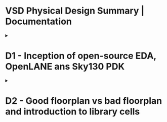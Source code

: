 # VSD Physical Design Summary | Documentation
<details><summary> <h1> D1 - Inception of open-source EDA, OpenLANE ans Sky130 PDK </summary><p>

<details><summary> <h1> D1_SK1 - How to talk to computers </summary><p>


<details><summary> <h2> :book: L1 - Introduction to QFN-48 Package, chips, pads, core, die and IPs</summary><p>		
The QFN-48 Package with a chip in the center is shown below. Connections are made to the boundaries of the chip through wirebonds.
		
![QN-48 Package with chip](https://user-images.githubusercontent.com/57150778/218431254-de324341-4bf1-43e9-97b5-6472ea4ce357.png)

Contents of a chip : 

i) Pads : These cells act as interfaces for signals travelling in and out of the chip.
ii) Core : This is where all the digital logic is placed.
iii) Die : It is the size of the entire chip; manufactured on Si wafer. 


![image](https://user-images.githubusercontent.com/57150778/218431961-da71e90b-a5a7-4345-aa84-be8762b517bd.png)

The two kinds of blocks on an SoC are Macros and IPs (Intellectual Properties). Macros are completely digital logic, while IP are blocks that need some level of intelligence to build.

</p>
</details>

<details><summary> <h2> :book: L2 - Introduction to RISC-V</summary><p>

### RISC-V Instruction Set Architecture (ISA)
It is the language of the computer. For a C-program to run on the hardware, the C-program is first compiled in its assembly language program. This assembly language program is converted to machine language program, (binary) which is basically electronic signals (0s and 1s) which are understood by the hardware of the computer. 

A hardware description language (HDL) is needed to replicate the Instruction Set Architecture using some RTL. HDL is the interface present between RISC-V architecture and the layout. 

![image](https://user-images.githubusercontent.com/57150778/218434578-debae85b-4371-4700-8541-730d258c081d.png)
</p>
</details>

<details><summary> <h2> :book: L3 - From Software Applications to Hardware </summary><p>	

Applications or software in our devices are implemented in the hardware chips, as described below:


Applications or software in out laptops / mobile phones are implemented in the hardware chips, like shown. 

System Software converts the application program into binary language. There are various layers of a system software.
The major components of a system software are:

1) OS: 
It handles IO operation, allocates memories. Majorly, it converts the application software to assembly language program and finally to binary language program so that it is understood by the hardware.
The outputs of the operating system are small functions in C/C++ or Java. These are input to the compiler.
		
2) Compiler : 
It converts the application software in C, C++ or Java into instructions (*.exe file),  the syntax of which depends on the type of hardware. For ex: If the hardware belongs to intel-X86, the instructions belong to X86; etc. 
		
3) Assembler:
An assembler takes in instructions and converts it into respective machine language program (Binary numbers: 1s and 0s). This binary language is fed to the hardware and accordingly, the hardware generates the output. 

![image](https://user-images.githubusercontent.com/57150778/218435817-f64b1f72-dc22-4d6e-abd6-749e1872040d.png)
</p>
</details>

</p>
</details>


<details><summary> <h1> D1-SK2 SoC design and OpenLANE  </summary><p>

<details><summary> <h2> :book: L1 - Intro to all components of open-source digital asic design  </summary><p>	

Digital ASIC design requires:

1) HDL : RTL of the function we want to implement including the RTL of all used Ips
2) CAD Tools used for electronic Design Automation (EDA)
3) Process Design Kits (PDK)

![image](https://user-images.githubusercontent.com/57150778/218443990-93629905-0fd2-46af-a6c7-cf76523a4cbd.png)


<h3> PDK </h3>

PDK acts as an interface between fabrication companies and designers. Earlier, design if an IC wad closely twined with process design kits owned by companies like TI. The need for separating design from fabrication technology led to creation of open-source PDKs (Processs Design Kits).

PDK is a collection of files for modelling the fabrication process for EDA tools. It consists of:
1) Process Design Rules - LVS, DRC checks
2) Device Models
3) Digital Standard Cell Libraries,
etc

Skywater 130nm open-pdk was introduced by Google and skywater, enabling complete ASIC design process to be open-source. 

Sky-130 nm tech node, despite being old; is still in use because of two main reasons:
1) Several applications don't need faster, advanced nodes. 130nm process has good enough performance to fit such applications. A pipelined version of RV32i CPU can achieve GHz clock. 
2) 130nm fabrication process is cheaper compared to advanced nodes.

</p>
</details>

<details><summary> <h2> :book: L2 - Simplified RTL-GDS Flow  </summary><p>

Major Implementation Steps in ASIC design flow are:
* Synthesis
* Floor/Power Planning
* Placement
* Clock Tree SYnthesis
* Routing
* Sign Off

The event of producing final layout is called "Tapeout".
![image](https://user-images.githubusercontent.com/57150778/218445851-b6ac990e-6b20-444f-9d43-2164cd7ab79a.png)

<details><summary><h3> Synthesis </h3></summary><p>

Design has to be translated into circuits having components from standard cell libraries (SCL).
The resultant circuit is a gate level netlist. It is functionally equivalent to the RTL.

![image](https://user-images.githubusercontent.com/57150778/218446318-07d5a251-0fbb-441b-b0c9-ab6d3353850b.png)

Standard Cells have a regular layout; typically all the same height with varying widths. It is an integer multiple of units called the "site width".
Each cell comes with different models or views utilized by different tools:

	1) Liberty view : electrical models like delay, power model
	2) HDL behavioral models for the cells
	3) SPICE or CDL view
	4) Layout View:
		i. GSDII (detailed View)
		ii. LEF View (abstract view)
        
![image](https://user-images.githubusercontent.com/57150778/218446473-f6b09bdd-dd3c-44ed-8125-99ee1ddeb7cb.png)
</p>
</details>

<details><summary><h3> Floor & Power Planning </h3></summary><p>

Floor and Power planning mean different things based on whether we are implementing a single component of the design (Macro) or the whole chip.
The objective is to plan the silicon area and create a robust Power Distribution Network to power the circuits.

<h4> Floorplanning </h4>

Chip Floor-Planning : The chip die is partitioned between different blocks and IO Pads are placed.

Macro Floor Planning : Macro dimensions, pin location and rows are defined. 

<h4> Power Planning </h4>

The power delivery network is constructed. The chip is powered by multiple VDD and Ground Pins. The power pins are connected to all components through rings and vertical and horizontal straps. Such parallel structures are meant to reduce the resistance and thus the IR drop; also the electromigration. Typically, the PDN used upper layers as they are thicker than lower metal layers.

![image](https://user-images.githubusercontent.com/57150778/218448464-1f20e51a-648b-4433-b8c2-a57de4fe4fe9.png)

</p>
</details>

<details><summary><h3> Placement  </h3></summary><p>

For macros we place std cells into rows, aligned with sites. Connected cells should be placed close to each other to reduce interconnect delays and to enable successful routing. 

![image](https://user-images.githubusercontent.com/57150778/218447701-c0d632c5-c5ff-4046-ad2e-c79d71d8c066.png)

Typically placement is done in 2 steps:

1) Global Placement : Finding optimal position for all cells. These positions are not necessarily legal.
2) Detailed Placement: The placement from global placement is minimally altered to be legal.
    
![image](https://user-images.githubusercontent.com/57150778/218447934-5bbc9237-41a2-457b-863d-88c51ac8ac75.png)

</p>
</details>

<details><summary><h3> Clock Tree Synthesis  </h3></summary><p>

Clock tree routing needs to be done before signal routing by creating a cock distribution network.
The goal is to deliver clock to all sequential cells while minimizing skew. This is typically implemented using an H-tree, X-tree or a fishbone structure.

![image](https://user-images.githubusercontent.com/57150778/218449271-6966e5c4-8bcd-446f-a6b6-48e5daf75597.png)

</p>
</details>

<details><summary><h3> Signal Routing  </h3></summary><p>

For each metal layer, the PDK defines:
	
i. Thickness
ii. Pitch
iii. Tracks
iv. Min width
v. Vias

![image](https://user-images.githubusercontent.com/57150778/218451009-82be9d51-83c5-4ed7-b309-04505eed0f63.png)


Most routers are grid routers, i.e., they create routes over existing tracks. Since the routing grid can be huge, the signal routing is done in two setps:

* Global Routing : Routing guides are generated.
* Detailed Routing : Routing guides are used to create actual wires. 

</p>
</details>

<details><summary><h3> Sign-Off  </h3></summary><p>

Signoff involves-

* Physical verifications:
    - Design Rule Checking (DRC) : To check that all design rules are satisfied.
    - Layout Versus Schematic Checks (LVS) : To ensure that layout is functionally equivalent to gate netlist.
* Timing Verification:
    - Static Timing Analysis (STA) : To make sure that all timing constraints are met and circuit will run at designated frequency.

</p>
</details>

</p>
</details>

<details><summary><h2> 📖 L3 - OpenLANE & Strive Chiplets  </h2></summary><p>

Using open source EDA tools presents a set of potential problems such as tool qualification, calibration, or missing tools for certain intermediate steps.
OpenLANE encounters this problem by presenting an Open-Source Flow for a True Open Source Tape-out experiment. 

An example of open everything SoCs is striV3. It makes use of open pdk, EDA tools as well as RTL. 

![image](https://user-images.githubusercontent.com/57150778/218457206-f20b49b0-c61e-474c-b614-d288fee14021.png)

Its SoC are present in various versions as described below:
	
![image](https://user-images.githubusercontent.com/57150778/218457450-010732c8-3932-4bc8-ba44-c1980f2af094.png)

	
The main objective of an open source EDA FLow is to produce a clean GDSII with no human intervention. This implies:

* No LVS Violations
* No DRC Violations
* No Timing Violations

OpenLANE presents a containersed set of tools that are containerized to function out of the box. It has two modes of operation:

* Autonomous
* Interactive
	
It can also be used for finding the best set of flow configurations for a particular design.
	
</p>
</details>

<details><summary><h2> 📖 L4 - Introduction to OpenLANE detailed ASIC Design Flow </h2></summary><p>

OpenLANE ASIC Flow : 
![OpenLANE ASIC Flow](https://user-images.githubusercontent.com/57150778/218458792-20a4b5e4-7e34-4f43-b772-46b8921b07e8.png)


<h3> RTL Synthesis </h3>
	
RTL is fed to yosys using design constraints. Yosys translates the RTL into a logic circuit using generic components.
This circuit is optimised and mapped into a standard cell library using abc. ABC has to be guided using abc scripts.
OpenLANE comes with various abc scripts referred to as "synthesis strategies". The strategies target the best area or could target the best timing, etc.

<h3> Synthesis Exploration (Utility) </h3>
	
Used to generate reports that show how the design delay and area is affected by the synthesis strategy (S1, S2, …S8). Based on this, we can pick the best strategy to continue with. 

![image](https://user-images.githubusercontent.com/57150778/218459424-8bcb6fbc-f96f-4aeb-9118-1c6949088772.png)


<h3> Design Exploration (Utility) </h3>
	
Used to sweep design configurations (>16). It generates a report as shown below that has more than 35 design metrics. Also shows the number of violations generated after generating the final layout. 
This is useful to find the best configuration for openLANE for any given design. Thus it is recommended to explore the design first and then used the obtained best configuration for this design going forward.
Ex : Exploration to find a configuration that gets a clean layout.


![image](https://user-images.githubusercontent.com/57150778/218459824-daa5b467-466a-4a04-b979-380a829ddabb.png)


<h3> Design For Testing </h3>

After synthesis we can insert a testing structure is we want our design to be ready for testing after fabrication. We can insert a scan chain using open src project Fault. It can perform:

* Scan insertion
* Automatic test Pattern Generation (ATPG)
* Test Patterns COmpaction
* Fault Coverage
* Fault Simulation

![image](https://user-images.githubusercontent.com/57150778/218460233-ea5be554-235f-4896-a62f-8c5eadfe271e.png)

	
<h3> Physical Implementation </h3>
	
It is also called automated PnR (Place and Route). It has several steps performed by the OpenROAD App.
* Floor/Power Planning
* End Decoupling Capacitors and Tap cell insertion
* Placement : Global and Detailed
* Post placement Optimization
* Clock Tree Synthesis (CTS)
* Routing : Global and Detailed
	

<h3> Logic Equivalence Checking | by Yosys </h3>
	
Every time a netlist is modified by CTS, post route optimization, etc; it must be checked for funtionality against the gate level netlist post synthesis.
	
	
<h3> Dealing with Antenna Rules Violation </h3>
	
A fabricated metal wire connected to transistor gates acts as an antenna. Charge can accumulate on it and can damage transistor gate during fabrication. To address this, the length of the wires must be limited. This is ensured by the router. However, if the router fails, there are two solutions : 
	
1) Bridging : Attatchign a higher intermediary layer
	
![image](https://user-images.githubusercontent.com/57150778/218462046-f78a338a-1eaa-4665-a191-db4a44164f75.png)

2) Adding Antenna diode cell to leak away charges
	
![image](https://user-images.githubusercontent.com/57150778/218462377-3f6ff250-d9b5-4a6f-a049-90d9e3087740.png)

As a preventative approach, OpenLANE adds a fake antenna diode next to all cells after placement. Antenna checks are done post routing (Magic). Finally, the fake antenna cells next to violating instance pins are replaced with real antenna cells from the SCL. 
	
![image](https://user-images.githubusercontent.com/57150778/218463312-fac9b846-9c9b-4b80-b792-aa142479170d.png)

	
<h3> SignOff </h3>
	
SignOff involves STA, DRC and LVS checks.

Timing Signoff is done by performing RC extraction to generate spef file. Then, STA is done using OpenSTA to generate timing reports.

![image](https://user-images.githubusercontent.com/57150778/218463959-af2c8a36-c684-441a-a90f-3732bdea81f7.png)
	
	
DRC is perfomed in magic. LVS checks are performed in Netgen and Magic.
	
	
	
</p>
</details>

</p>
</details>


<details><summary><h1> D1-SK3 - Get familiar to open-source EDA tools  </h1></summary><p>
<details><summary><h2> :computer: L1 - OpenLANE Directory structure in detail </h2></summary><p>

Working dir : 

![image](https://user-images.githubusercontent.com/57150778/218501720-dd6a2e5e-a965-4620-9926-41837ffa2314.png)



![image](https://user-images.githubusercontent.com/57150778/218501794-855f4a1a-8866-45c4-a727-b34393be8e32.png)

skywater-pdk : has all pdk related files - tech lef, tech files, std cell lefs, etc; made to work with commercial EDA tools.

open_pdks : It has a set of scripts and files to convert foundry level pdk to be compatible with open source EDA tools. 

sky130A : PDK variant made compatible to open source environment.

![image](https://user-images.githubusercontent.com/57150778/218515570-11530b38-b588-4e60-b6b2-dffaff619760.png)
![image](https://user-images.githubusercontent.com/57150778/218516877-6ee3ceca-89c2-46ed-a33d-b41e87738373.png)

Similarly, std cell lef and tech lef are present in:
![image](https://user-images.githubusercontent.com/57150778/218518481-aa224e8e-87b5-4314-b380-c63ea0cd0030.png)

work dir : 

![image](https://user-images.githubusercontent.com/57150778/218501861-fd5e6c65-e2e6-4640-a747-548ca08ab4ad.png)

	
</p>
</details>


<details><summary><h2> :computer: L2 - Design Preparation Step </h2></summary><p>

In the work directory openlane/designs many designs are present. The current design is picorv32A.

![image](https://user-images.githubusercontent.com/57150778/218528721-fa5f883b-28a3-473f-b5f2-622ed2cb680b.png)

The src directory consists of rtl netlist for the design and sdc file.

![image](https://user-images.githubusercontent.com/57150778/218530365-66ba4807-0614-4d84-a3f9-e9e933aaf039.png)

sdc file contents : The target clock period for the design is 20ns (50 MHz)

![image](https://user-images.githubusercontent.com/57150778/218530684-10c8bc4b-30d7-4cd8-aca2-e1a3443c5e6b.png)

config.tcl overrides default switches of openlane flow:

![image](https://user-images.githubusercontent.com/57150778/218531097-d94e1a30-582b-4d74-97a2-08fa649b5057.png)

The settings in sky130_fd_sc_hd_config.tcl override the switches in config.tcl such that the final clock period setting is 24.73 ns.

![image](https://user-images.githubusercontent.com/57150778/218532159-617bc5b9-b0ae-4d4f-abb0-4379174b4794.png)

<h3> Design Preparation </h3>

![image](https://user-images.githubusercontent.com/57150778/218534533-54cef366-b7c2-40c7-b29b-36aba797a1b6.png)



</p>
</details>

<details><summary><h2> :computer: L3 - Review Files After Design prep and run synthesis </h2></summary><p>

All the input lefs are merged into one file using mergeLef.py. The resultant merged.lef is present in:

![image](https://user-images.githubusercontent.com/57150778/218534885-4e97a7f0-2e91-4764-bd95-edf3c1c6598c.png)

The output config file containing all the switches applied is also present in the runs/<timestamp> directory:

![image](https://user-images.githubusercontent.com/57150778/218542857-2fa831d4-a522-4ce9-806a-bd3d69254825.png)

The cmds.tcl file contains commands run in the tool:

![image](https://user-images.githubusercontent.com/57150778/218542959-c8e43e54-dc2e-45dc-93eb-7b072804d136.png)

<h3> run_synthesis </h3>

![image](https://user-images.githubusercontent.com/57150778/218543049-b500a557-f3ab-4f73-95b6-889bf1d8683a.png)


</p>
</details>

<details><summary><h2> :computer: L5 - Steps to characterize synthesis results </h2></summary><p>

The resultant synthesized gate netlist and the mapped lef file are present in the runs/13-02_17-46/results/synthesis dir:

![image](https://user-images.githubusercontent.com/57150778/218543575-095518b9-93f4-486f-a4f1-3cdb521a2629.png)

synthesized netlist : 

![image](https://user-images.githubusercontent.com/57150778/218545405-7d262cca-6de3-40a5-a1bf-56dddc506b11.png)

The cell stats and timing reports can be seen in runs/13-02_17-46/reports/synthesis dir:

![image](https://user-images.githubusercontent.com/57150778/218543757-0cccd44a-87d6-4498-8e21-0459ef4e4972.png)

The cell stats are present in 1-yosys_4.stat.rpt

![image](https://user-images.githubusercontent.com/57150778/218545105-b2333545-b793-4a99-8bd0-ebd0dfe6d727.png)

The timing status post synthesis can be seen in 2-opensta.timing.rpt.The worst paths are reported in a descending order or negative slack.

![image](https://user-images.githubusercontent.com/57150778/218545476-02550855-cb17-49c5-8453-defd056edcc3.png)

Since the timing is violated for setup, synthesis is performed again by increasing target clock_period to 50. 

![image](https://user-images.githubusercontent.com/57150778/219638404-ac9b9929-67cf-474d-bca1-97c1eaefd3ba.png)

The new timing rpt for max path is shown below:

![image](https://user-images.githubusercontent.com/57150778/219643149-17393532-7176-4162-a0dc-db67b7ac4d7a.png)

New cell stats : 
	
![image](https://user-images.githubusercontent.com/57150778/219644413-f7518fe5-0bbc-4d82-8596-cdbc410b2c64.png)

area : 
	
![image](https://user-images.githubusercontent.com/57150778/219644786-a94a7a70-7d5e-494c-9813-e4b75ee65696.png)
	
	
</p>
</details>

</p>
</details>

</p>
</details>

<details><summary><h1>D2 - Good floorplan vs bad floorplan and introduction to library cells</h1></summary><p>

<details><summary><h1> D2-SK1 - Chip Floor planning Considerations </h1></summary><p>

<details><summary><h2> :book: L1 - Utilization Factor and Aspect Ratio </h1></summary><p>

1) Define width and height of core and die:
First step of physical design flow is to define the width and height of the core and the die.

<img src="https://user-images.githubusercontent.com/57150778/219647019-f9e03b89-7916-480d-ba27-91d2f7481272.png" width="450">

Consider a basic netlist as shown : 
	
<img src="https://user-images.githubusercontent.com/57150778/219647202-c0c18d24-fc05-41d8-ac63-b5f48e52720d.png" width="350">
			
We use the physical dimensions of the std cells to calculate the total area occupied by the netlist on the silicon wafer.  For ex : min area occupied by the current netlist:
	
<img src="https://user-images.githubusercontent.com/57150778/219647401-6835ae82-95f9-4528-b556-554751e79702.png" width="250">

Consider a silicon wafer with many dies. A die is a small semiconductor material specimen on which the fundamental circuit is fabricated. The die contains the core on which all digital logic is placed.

<img src="https://user-images.githubusercontent.com/57150778/219648341-878d6791-d2fd-4df3-b93f-7cd9e0a38c8e.png" width="350">
	
Suppose we select the core area such that the netlist occupied the core completely (100% utilization).

<img src="https://user-images.githubusercontent.com/57150778/219648277-902d44c8-1d27-4dab-81af-2cba7bc5df83.png" width="200">
		
Utilization Factor = (Area occupied by the netlist) / (Total area of the core)
		
In this case, the utilization factor = 1.
Practically, we go for 50-60% utilization. U.F. = 0.5-0.6. The remaining area is left for optimization, placing additional cells, etc.
		
Aspect ratio = Height / Width
				
In this case, aspect ratio = 1, implying that the chip is a square shape.


</p>
</details>

<details><summary><h2> :book: L2 - Concept of Pre-placed cells </h1></summary><p>

1) Defining Locations of Pre Places Cells
	
	a. What are pre placed cells?
		Consider some combinational logic cloud that translates to a large number of gates (50K-100K).
		We need not implement this as a part of the main circuitry. We can implement is separately; or even granularize the circuit itself (dividing the 100K gates into two blocks each of 50K gates).

<img src="https://user-images.githubusercontent.com/57150778/219649097-e6fea8df-ed5d-4061-8d1c-7670c018b5e8.png" width="500">

<img src="https://user-images.githubusercontent.com/57150778/219649178-a151fe8e-eefb-48fa-b1c9-cfdac5d76c7e.png" width="300">

We can now implement both these blocks independently. The IO pins are extended to the boundary and then we can Blackbox the two modules such that the internal circuitry is no longer visible.

<img src="https://user-images.githubusercontent.com/57150778/219650594-e6f49c3e-2488-4622-a718-a1e431ba2b3e.png" width="450">

<img src="https://user-images.githubusercontent.com/57150778/219650718-4dc8e988-cd29-4abf-a2b8-b1f04ab8f375.png" width="400">
	
These blocks when implemented separately, can be re-used in the top-level netlist multiple times.
			
Similarly IPs like memory, clock gating cell, comparator, mux, etc are available which can be implemented once and instantiated multiple times onto the netlist. 
These cells are placed onto the chip and their placement is fixed before the actual placement of std cells. Thus these are referred to as Pre-Placed Cells.
			 
b. Defining placement of Pre-Placed Cells:
	
We look at the placement of IO pins for the entire block and the interaction of the blocks with the remaining core logic to decide where to fix the position of the pre-placed cells.

<img src="https://user-images.githubusercontent.com/57150778/219650924-803af858-2216-49ff-bc4c-37a932de81f8.png" width="500">


</p>
</details>

<details><summary><h2> :book: L3 - De-coupling Capacitors </h1></summary><p>

Once the positions of pre-placed cells are fixed, we need to surround them with decoupling capacitance.
	
<h3>Need for decaps </h3>
	
When a logic cell switches, suppose it goes from 0 ->1, its internal capacitors need to be charged to represent logic 1. And this charge is provided by the supply voltage. Thus the VDD supply needs to supply the charge to all cells switching from logic 0 to logic 1.
Similarly, the VSS is responsible to handle all the discharge current for cells switching from logic 1 to logic 0.
But since there is a voltage drop across the power grid, the voltage that appears at std cells is lower (0.7 or 0.8 volts, say). Thus the internal capacitances cannot be charged to more than 0.8 volts. In order for this 0.8 volts to be detected as logic 1, it should be within the noise margin range of output logic. 

<img src="https://user-images.githubusercontent.com/57150778/219651832-0103ae31-05b1-47a3-a12d-a090d4a6809d.png" width="500">

<h3> Noise Margin </h3>
For any signal to be detected as logic 1, it needs to lie between Vih and Voh range, and so on….
		
Vil to Vih is undefined region as a signal appearing in this range can convert to any logic level. This is an issue due to a large physical distance from the main power supply to the std cells under consideration.

![image](https://user-images.githubusercontent.com/57150778/219652078-4c26d6fd-b871-4697-8478-180cdc2facd0.png)

Decoupling Capacitors:
	These are huge capacitors which are completely charged to the power supply. When the circuit switched, it can get the required current from the decoupling capacitor, since these are placed physically close to the logic circuitry and help to decouple the logic from power supply. 
	The decaps replenish the charge when surrounding cells are not switching. 

<img src="https://user-images.githubusercontent.com/57150778/219652229-524d13b7-cabd-4401-896f-adddfc64c9f3.png" width="500">

Pre placed cells are thus surrounded by decaps.

<img src="https://user-images.githubusercontent.com/57150778/219652318-9326b451-4053-4d71-b159-88c2266041d1.png" width="400">

	
</p>
</details>

	
<details><summary><h2> :book: L4 - Power Planning </h1></summary><p>

Decaps take care of local communication. For global communication, we need power planning. Suppose a macro o/p (16 bit bus) is input to another macro, where it is inverted. The goal is to ensure that the shape of the signal is maintained from the driver to the receiver.
	
<img src="https://user-images.githubusercontent.com/57150778/219652942-5fa64e7c-8819-49d2-9609-fcfa5e504d66.png" width="600">

	
All power lines are tapped to VDD and all ground lines are tapped to ground. Since we can't have many decaps placed all over the chip, the power supply needs to supply the power to retain the signal shape from driver to receiver. The power supply is distance from the signal line so there is possibility of <b>voltage drop</b>. Assuming the signal to be a 16 bit bus being inverted. Initially, each bit of the line is a capacitor charged to VDD or discharged to ground. When all VDD caps discharge to 0 and all caps at 0 charge to VDD; since we have a single ground line for all bits, we observe a bump in the voltage. If this bump voltage exceeds the noise margin, it may lead to undefined state. This phenomena is called <b>ground bounce</b>.
	
<img src="https://user-images.githubusercontent.com/57150778/219652991-ea961534-9516-4738-8dc1-f945c0fe6f2a.png" width=500>

	
Similarly when many caps charge at the same time through the same line, we may observe a voltage droop. This can also lead to an undefined state if it goes lower than noise margin. 
	
<img src="https://user-images.githubusercontent.com/57150778/219653122-47a28e6d-6644-40a7-9402-ac42adc4ea6e.png" width="500">

	
Both these problems arise since the power supply comes from only one point. This can be solved by having multiple power supplies to provide charging current and multiple ground lines to drain discharging current. This is a PG mesh.
	
<img src="https://user-images.githubusercontent.com/57150778/219653231-eac58bf8-7eb6-4d7d-a26a-47fc48963863.png" width="450">

<img src="https://user-images.githubusercontent.com/57150778/219653334-a5969fca-6eba-4790-9d7f-c0d348429462.png" width="450">


</p>
</details>	

<details><summary><h2> :book: L5 - Pin placement and logical cell placement blockage </h1></summary><p>

Consider the following circuit where blocks a, b and c are preplaces cells. The connectivity information of different gates is available in the netlist. 
	
<img src="https://user-images.githubusercontent.com/57150778/219654331-089cac84-43fd-4ccb-a2f0-4aab4cf94a19.png" width="400">

	
Suppose we put all IP ports on left and OP ports on the left. The ordering of IP and OP ports depends on where we plan to place the cells. Pin placement needs good understanding of the functionality of the design. This creates a handshaking between the frontend and backend team. 
	
<img src="https://user-images.githubusercontent.com/57150778/219654443-bb9bfb95-4446-4713-bcb5-e61dd3d5ed77.png" width="400">
	
The clock ports are bigger than signal ports since these drive the flops in the complete chip continuously. Bigger ports offer lower resistance. 

<h3>Logical Cell Placement Blockage:</h3>

Next, we add a logical cell placement blockage in the area outside the core since this area  is reserved for IO pins.

<img src="https://user-images.githubusercontent.com/57150778/219654549-e3afdd47-ff60-4206-97b4-3f0abf3a8201.png" width="400">

</p>
</details>

<details><summary><h2> :computer: L6 Steps to run floorplan using OpenLANE </h1></summary><p>

Information about all the available switches is present in README.md:

![image](https://user-images.githubusercontent.com/57150778/219656292-5a294f12-f695-4133-a909-798c1a97f559.png)

floorplan.tcl in configuration/ contains all the switches applied:

![image](https://user-images.githubusercontent.com/57150778/219657567-9e89c978-e5c2-4fff-aba9-f596ae1da759.png)

![image](https://user-images.githubusercontent.com/57150778/219658100-9afde7ff-e1ce-45af-9337-e0f5c7e2f8c6.png)

Running floorplan in OpenLANE:

![image](https://user-images.githubusercontent.com/57150778/219659187-bb008a0a-c630-4d92-8726-e949418568be.png)

	
</p>
</details>

<details><summary><h2> 💻: L7 - Review floorplan files and steps to view floorplan </h1></summary><p>

The core and die_area can be viewed in reports:

![image](https://user-images.githubusercontent.com/57150778/219694028-d4d6036d-9eaa-48a0-b9f1-ae03b00e4a09.png)

Floorplan def contents:
	
1) Die Area and std cell rows:
	
<img src="https://user-images.githubusercontent.com/57150778/219695202-aa1882b6-00a9-43bd-bf75-633a3daa4b43.png" width=500>
	
2) Tracks for metal routes

<img src="https://user-images.githubusercontent.com/57150778/219695587-18536270-d04c-4b5e-a8a3-ea6ab15f0402.png" width=400>
	
3) Std cells - unplaced

<img src="https://user-images.githubusercontent.com/57150778/219695822-dea8f3d0-1d19-4543-900a-b414f0ec4730.png" width=350>

4)  Decaps and tap cells placed and fixed:

<img src="https://user-images.githubusercontent.com/57150778/219696270-5f613771-7934-44ad-82fc-7e5e3b38b675.png" width=450>
	
5) Placed IO Pins

![image](https://user-images.githubusercontent.com/57150778/219697054-957aeaa1-a496-4cf5-8014-6411d1857e90.png)

6) Signal nets with logical connectivity-
	
![image](https://user-images.githubusercontent.com/57150778/219697356-7b2067dc-f967-44ec-a3b4-57e09cb05482.png)

The finally applied switches for core utilization, and horizontal and vertical metals for IO pins can be viewed in config.tcl:
	
![image](https://user-images.githubusercontent.com/57150778/219699348-e55e1acb-6d53-4396-929a-bde9c553626f.png)

	
</p>
</details>

<details><summary><h2> 💻: L8 - Review floorplan layout in magic </h1></summary><p>

Launching magic to view floorplan:

![image](https://user-images.githubusercontent.com/57150778/219699843-5c4d0c79-e770-46f0-9545-3709257b524d.png)

Reviewing Floorplan:

![image](https://user-images.githubusercontent.com/57150778/219724780-adc88d8a-5c92-4a41-b7dc-02b868732050.png)

Zooming in to show pin placement, decap cells and tap cells. All the logic cells are unplaced.


![image](https://user-images.githubusercontent.com/57150778/219726746-74989591-5ad7-4726-a484-0b7aa0b3f16d.png)

	
</p>
</details>

</p>
</details>

<details><summary><h1> D2_SK2 - Netlist Binding and placement </h1></summary><p>

<details><summary><h2> :book: L1 - Netlist Bindign and initial place design </h2></summary><p>

Binding netlist with physical cells

All cells in the netlist are rectangular blocks, whose sizes, delays, functionality, etc are defined in the library.
	
<img src="https://user-images.githubusercontent.com/57150778/219709788-7c26d367-8fc7-4f57-bc5d-6bc0a29146c0.png" width=400>

The library also has various flavors of the cells, which might be varying in sizes and delays because of having lower resistance paths.
	
<img src="https://user-images.githubusercontent.com/57150778/219709839-872ea2a9-c01e-4a6e-a42e-17b0c92947f5.png" width=500>

	
The obtained shapes and sizes of each gate are placed on the floorplan. Pre-placed cells are already present. It is taken care that pre-placed cells are not touched, and no other cells are placed in that area.
Cells interacting to IO ports are placed close to them. Additionally, interacting gates are placed close to each other to minimize route lengths and thus signal delays. 

<img src="https://user-images.githubusercontent.com/57150778/219710014-b579f973-b98d-4f58-ba78-8f29e7107f89.png" width=500>
	
</p>
</details>

<details><summary><h2> :book: L2 - Optimize placement using estimated wirelength and capacitance  </hs></summary><p>
	
Since some interacting cells are placed far away, we calculate the capacitances of estimated wire lengths. Long routes can read to loss of signal strength. Thus, to maintain signal integrity, we add repeaters in long routes. This increases the area of the floorplan.
Higher the value of the wire cap, worse the slew since charge needed to charge the capacitor is high. 

<img src="https://user-images.githubusercontent.com/57150778/219710457-94168a36-2391-4750-aaf8-eba82c0f3e3b.png" width=500>

We need to optimize this to minimize the number of repeaters

	
</p>
</details>
	
<details><summary><h2> :book: L3 - Final Placement Optimization  </hs></summary><p>
	
The repeaters reproduce the signal and send it to the required logic cell. Certain logic can be abutted to minimize signal delays, if the logic works at very high speed, etc. 

<img src="https://user-images.githubusercontent.com/57150778/219710936-939da12f-ee29-443d-90db-2b286fe4082d.png" width=500>

Once placement is optimized by adding buffers on long routes, since the clock tree has not been built, we need to check the setup timing analysis of data path. This assumes ideal conditions that all route delays and clock arrival time to flipflops are zero.  We need to make timing meet at this stage since routing would make the timing worse.

	
</p>
</details>	

<details><summary><h2> :book: L4 - Need for libraries and characterization  </hs></summary><p>
	
Synthesis is the first step in ASIC design flow in which we reproduce the functionality of an RTL using legal hardware. The next step is floor-planning. Here we decide the size of the core and die. This completely depends on area covered by the gates in the netlist and thus, depends on the shapes and sizes of standard cells. Next, during placement, we need to place the logic cells such that the initial timing is met. Next, during CTS, we need zero skew on clock pins across the entire design. Here we need clock buffers to ensure that clock signal has equal rise and fall times. Finally while routing, certain properties of the cells need to be taken care of and determine the type of routing. In signoff Static Timing Analysis, we need timing tables for all std cells. In all the steps, the properties of logic gates are important. These gates are collectively available in a library. Hence, library characterization is important.
	
	
![image](https://user-images.githubusercontent.com/57150778/219711315-58055fa8-6c78-4e28-a133-74f39e4993d3.png)


</p>
</details>
	
<details><summary><h2> :computer: L5 - Congestion Aware Placement using RePlace  </h2></summary><p>		

Placement in OpenLANE occurs in 2 stages  - 
	
1) Global Placement : This is a coarse placement and there is no legalization. Main objective is reducing the wirelength. The parameter used for this is HPWL (Half parameter wire length).
	
2) Detailed placement : The std cells placement is legalized.
	
In openLANE, there are different tools available to run both these steps. 
Legalization implies that std cells should be exactly inside the rows and abutted with each other; and there should be no overlaps. Legalization is more required from a timing point of view. 

In "run_placement", first global placement is run. 

<img src="https://user-images.githubusercontent.com/57150778/219712069-88ab5a5b-50c6-46ac-b5ce-93135cb4bcce.png" width="300">

The objective is to converge the "overflow". If the overflow value decreases, the placement is going correctly.

Final placement stats:

<img src="https://user-images.githubusercontent.com/57150778/219713458-8548aa43-c993-4a81-8d9f-4b86c743e627.png">

Optimization of placement by buffer insertion, cell resizing:

<img src="https://user-images.githubusercontent.com/57150778/219716128-0b4d3492-3df6-41bf-b13d-d879c514d493.png">

Launching magic to view post placement def-

<img src="https://user-images.githubusercontent.com/57150778/219715005-d187cfc8-c9a7-4b60-823d-78aa71977bd7.png">

Magic Layout : 

![image](https://user-images.githubusercontent.com/57150778/219719682-54e624f4-4552-4a3c-a7cf-2bef7090efd3.png)


All the standard cells are placed in std cell rows. There are no DRCs.

<img src="https://user-images.githubusercontent.com/57150778/219723388-5cf08c87-4053-4cbb-9df0-da2ebde86825.png" width=500>
	
PDN : Vpwr, Vgnd vertical stripes added in metal4 and horizontal stripes in metal5. Followpins present in metal1 and vias are stacked from metal1 to metal4.

![image](https://user-images.githubusercontent.com/57150778/219720566-05f54d8e-0830-472a-95d6-52d271a9918b.png)

<img src="https://user-images.githubusercontent.com/57150778/219721621-a705f4a6-3782-4557-85f8-b44182559e15.png" width=400>


Placement Def showing tech via definitions and std cell placement added:

<img src="https://user-images.githubusercontent.com/57150778/219717278-f07496a3-33a0-4977-83e4-c52897f84a37.png" width=600>

Repeaters added for optimizing timing post placement:

<img src="https://user-images.githubusercontent.com/57150778/219717467-58ca1d78-3b51-40b6-9443-cadae5808e73.png" width=600>

PDN added :

![image](https://user-images.githubusercontent.com/57150778/219717755-1f809efc-6e70-45e0-a43b-94243537a813.png)


</p>
</details>

	
</p>
</details>

<details><summary><h1> D2_SK3 Cell Design and Characterization Flows  </h1></summary><p>		

	
<details><summary><h2>:book: L1: Inputs for cell design flow </h2></summary><p>		

Standard cell information is available in a library. A library also has information about decaps, macros, IPs, etc.
The library also has cells with different functionality and sizes. The varying sizes are die to varying drive-strengths. 
The cells may also vary in threshold voltages. This variation in threshold voltage determines the speed of the cell.
	
<img src="https://user-images.githubusercontent.com/57150778/219728804-be7fb654-45b9-4ae6-b274-63d7e3f3fa7e.png" width=500>
	

Cell Design Flow (Inverter Cell):

Inputs : 

1) Process Design Kits (PDKs)
	
2) DRC and LVS rules  :A few examples of DRC checks are shown below. These are needed specifications for the std cell to get fabricated. Actual value is the drawn value.
	
<img src="https://user-images.githubusercontent.com/57150778/219729006-e854dcd3-598d-417e-b275-fe381a32be37.png" width=600>

	
3) SPICE Models: The circled values are obtained from the foundry. These are spice model parameters. The spice model files are also provided by the foundry. 
	
<img src="https://user-images.githubusercontent.com/57150778/219729335-f85124a2-ca75-4cd1-9b0a-d89c8d77e268.png" width=500>
	
</p>
</details>	
	
<details><summary><h2>:book: L2: Circuit Design Step </h2></summary><p>		

Inputs to cell design flow:

4) Library and User defined specs
	
The separation between, the power and ground rail determines the cell height. And it is up to the library developer to see that the cell height is maintained. Cell width depends on the timing information - wider cell have higher drive strengths. Higher drive strength cells can drive longer wires.
Another user defined specification is supply voltage. The top level designer decides the supply voltage for a design and the library designer has to make sure that the std cells operate at this supply voltage. He has to take care of the noise margin levels with respect to this supply voltage.
There can be specifications for metal layers for certain libraries (ex : certain libraries being needed to be built under certain metal layers, contacts to be present on M3,4,5,etc).
Pin Locations might also have user defined specifications like being located near the power and ground rail. Library designer has to make sure of it.
Drawn gate length can also be specified by the user. 
	
<img src="https://user-images.githubusercontent.com/57150778/219730122-339ac35d-c3e6-45bd-a34e-5b47ac3721db.png" width=300>

	
Design Steps:

1) Circuit Design:
	First step is to implement the function itself. The next step is to ensure that the cell meets the library requirement. For example, the (Wp/Lp) / (Wn/Ln) ratio is formulated as : 
		
<img src="https://user-images.githubusercontent.com/57150778/219730283-6f7e1c85-92b7-4c79-95ea-ddff6163002e.png" width=250>
		
We can have designated values of this ratio based on the required values of the switching threshold (Vm~0.98) specified by the designer. Switching threshold is the value at which Vin = Vout.
Or, a library designer can have specifications such as drain current value. These are all circuit design steps, based on spice simulations. 
The output of the circuit design step is the circuit description language : CDL.
	

</p>
</details>

<details><summary><h2>:book: L3: Layout Design Step </h2></summary><p>		

Layout Design Step : 

i) Implement the function by a set of transistor connections.
ii) Derive the pmos network graph and the nmos network graph. 

<img src="https://user-images.githubusercontent.com/57150778/219731284-b8733b8e-722c-4e63-af06-22b4653cb1d1.png" width=400>

	
iii) Obtain the Euler's path : Euler's path is the path that is being traced only once. In this case the Euler's path is A-C-E-F-D-B.
iv) Next we draw a stick diagram out of this Euler's path where the polysilicon inputs are placed in the order of the Euler's path. And then the circuit connections are made.
v) Next the stick diagram is converted to a layout while adhering to DRC rules from the foundry and user defined specifications given by the top level designer. 
	
![image](https://user-images.githubusercontent.com/57150778/219731469-c9d9a924-872f-41d0-8013-6f5789a90a59.png)

	
This hand drawn layout is loaded into a tool like Magic : 
	
<img src="https://user-images.githubusercontent.com/57150778/219731630-8abd526b-15db-47a0-b7dc-0562263631bd.png" width=350>
	
	
With this final layout we have the cell height and width and other user defined specifications like drain current, pin locations, etc. 
vi)  The final step is to extract the parasitics of this layout and characterize it in terms of timing. The output of the layout design will be GDSII, Lef files and extracted spice netlist (.cir), containing resistance and capacitance of each element in the layout.

The next step is characterization of std cells to get timing, noise and power dotlibs. It also contains the functionality of the circuit. 

	
</p>
</details>

<details><summary><h2> :book: L4: Typical Characterization Flow </h2></summary><p>		

For a characterization flow (of, say, a buffer cell), we have the following inputs : 
1) Layout:
	
<img src="https://user-images.githubusercontent.com/57150778/219732755-1b309fcc-6a39-4068-80ec-9fe4afcaf1da.png" width=350>

2) Circuit description : 

![image](https://user-images.githubusercontent.com/57150778/219732979-ecaa0a67-4da7-443c-9c38-51b91c0ad13e.png)
	
3) Spice extracted netlist and subckt definitions. The subckt contains spice models containing characteristics of the nmos or pmos transistors-

![image](https://user-images.githubusercontent.com/57150778/219733048-df75ce89-2697-471d-b702-c0172c2faa0c.png)
	
	
Characterization Setup
Step 1) Read the spice model files.
Step 2) Read in the extracted spice netlist.
Step 3)  Define the behavior of the buffer.
Step 4) Read the subckt files of the inverter
Step 5) Attach the necessary power sources.
Step 6) Apply the stimulus.
Step7 ) Provide necessary output capacitances. For ex, in NLDM models, the output capacitances are varied in a range. 
Step 8) Provide the necessary simulation command. Ex: ."tran 10e-12 4e-09 0e-00", ".dc …."
Step 9) All these inputs are fed as a configuration file called GUNA . The software generates timing, noise and power liberties. 
	
	
</p>
</details>
	
</p>
</details>

<details><summary><h1> D2_SK4 General timing characterization parameters </h1></summary><p>		
<details><summary><h2> :book: L1: Timing threshold definitions </h2></summary><p>		

Timing threshold definitions:
These are variables pertaining to any input waveform that we apply:
Consider the IP and OP waveforms of an inverter as shown
• slew_low_rise_thr :  typically 20% - "low" implies values close to logic 0. The slope of rising waveform is calculated between slew_low_rise_thr and slew_high_rise_thr.

• slew_high_rise_thr: Typically, 20% from the logic 1 level

• slew_low_fall_thr :  20% from logic 0 level of a falling waveform

• Slew_high_fall_thr : 20% value from logic 1 of a falling waveform
 
![image](https://user-images.githubusercontent.com/57150778/219735528-24e75f72-7d52-426e-b3f3-b634436bf90e.png)

	
• in_rise_thr: Assume an input waveform used for transient simulation of  a buffer as shown. Propagation delay is defined between in_rise_thr and out_rise_thr for a rising waveform. It is typically 50%.

• out_rise_thr : 50% value of the output rise waveform.
	
![image](https://user-images.githubusercontent.com/57150778/219735295-9bd9b6b9-fc92-475e-9d76-be6124b0a173.png)

	
• in_fall_thr :  Consider a fall waveform input to buffer and output waveform as shown. This value is typically 50%

• out_fall_thr : Also, 50%. Fall delay = out_fall_thr - in_fall_thr
	
![image](https://user-images.githubusercontent.com/57150778/219735944-253afbe7-c74c-4e7b-9d62-e83126788738.png)

	
</p>
</details>	
	
<details><summary><h2> :book: L2: Propagation delay and transition time </h2></summary><p>		

Consider a buffer cell. Propagation delay, generally can be calculated as:
Td = out_rise_thr - in_rise_thr
Or,
Td = out_fall_thr - in_fall_thr

Consider the following waveform of an inverter:
When the in_rise_thr and out_fall_thr are both at 50%, the delay comes out to be 23ps.

![image](https://user-images.githubusercontent.com/57150778/219736870-455352e8-c718-482f-a35a-0603c8755a16.png)


But when the thresholds are moved to say 70%, the output threshold arrives before the input and thus the propagation delay comes out to be negative (-42ps). Thus correct choice of threshold is very important. 

![image](https://user-images.githubusercontent.com/57150778/219736938-9b0a8e04-13e4-485c-9226-f4a897cc6832.png)


Propagation delay can also be negative when slew of the input waveform is very high due to high wire delays. This could happen if driver and receiver cells are placed far apart. Thus even with the right threshold, poor circuit design can lead to negative propagation delays. 


![image](https://user-images.githubusercontent.com/57150778/219737100-45227d6e-ea38-4019-beb0-af9d203ac834.png)


Timing characterization | Transition time

For a rising w/f : 
Transition time = time(slew_high_rise_thr) - time(slew_low_rise_thr)

And for a falling w/f:
Transition time = time(slew_high_fall_thr) - time(slew_low_fall_thr)

![image](https://user-images.githubusercontent.com/57150778/219737208-8e5395f7-fb4c-43f6-8659-a20773d40faa.png)

	
</p>
</details>
	
</p>
</details>

</p>
</details>
